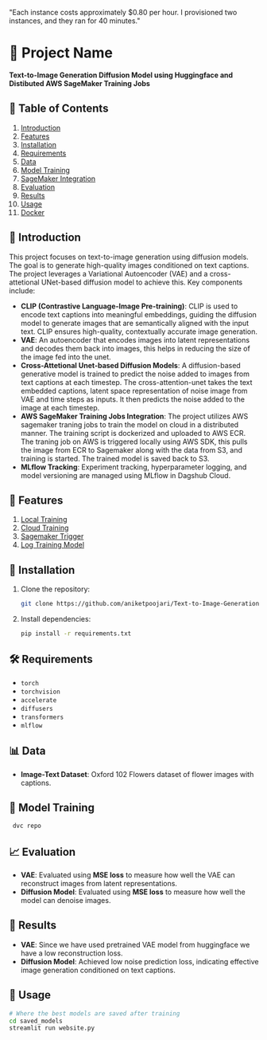 "Each instance costs approximately $0.80 per hour. I provisioned two instances, and they ran for 40 minutes."


# 🚀 Project Name
**Text-to-Image Generation Diffusion Model using Huggingface and Distibuted AWS SageMaker Training Jobs**

## 📜 Table of Contents
1. [Introduction](#introduction)
2. [Features](#features)
3. [Installation](#installation)
4. [Requirements](#requirements)
5. [Data](#data)
6. [Model Training](#model-training)
7. [SageMaker Integration](#sagemaker-integration)
7. [Evaluation](#evaluation)
8. [Results](#results)
9. [Usage](#usage)
11. [Docker](#docker)

## 📄 Introduction
This project focuses on text-to-image generation using diffusion models. The goal is to generate high-quality images conditioned on text captions. The project leverages a Variational Autoencoder (VAE) and a cross-attetional UNet-based diffusion model to achieve this. Key components include:

- **CLIP (Contrastive Language-Image Pre-training)**: CLIP is used to encode text captions into meaningful embeddings, guiding the diffusion model to generate images that are semantically aligned with the input text. CLIP ensures high-quality, contextually accurate image generation.
- **VAE**: An autoencoder that encodes images into latent representations and decodes them back into images, this helps in reducing the size of the image fed into the unet.
- **Cross-Attetional Unet-based Diffusion Models**: A diffusion-based generative model is trained to predict the noise added to images from text captions at each timestep. The cross-attention-unet takes the text embedded captions, latent space representation of noise image from VAE and time steps as inputs. It then predicts the noise added to the image at each timestep.
- **AWS SageMaker Training Jobs Integration**: The project utilizes AWS sagemaker traning jobs to train the model on cloud in a distributed manner. The training script is dockerized and uploaded to AWS ECR. The traning job on AWS is triggered locally using AWS SDK, this pulls the image from ECR to Sagemaker along with the data from S3, and training is started. The trained model is saved back to S3.
- **MLflow Tracking**: Experiment tracking, hyperparameter logging, and model versioning are managed using MLflow in Dagshub Cloud.

## 🌟 Features
1. [Local Training](#src/training.py)
2. [Cloud Training](#src/codes/training_sagemaker.py)
3. [Sagemaker Trigger](#src/trainingjob.py)
4. [Log Training Model](#src/log_training_model.py)    

## 🚚 Installation
1. Clone the repository:
   ```bash
   git clone https://github.com/aniketpoojari/Text-to-Image-Generation.git
   ```
2. Install dependencies:
   ```bash
   pip install -r requirements.txt
   ```

## 🛠️ Requirements
- `torch`
- `torchvision`
- `accelerate`
- `diffusers`
- `transformers`
- `mlflow`

## 📊 Data
- **Image-Text Dataset**: Oxford 102 Flowers dataset of flower images with captions.

## 🤖 Model Training

   ```bash
    dvc repo
   ```

## 📈 Evaluation
- **VAE**: Evaluated using **MSE loss** to measure how well the VAE can reconstruct images from latent representations.
- **Diffusion Model**: Evaluated using **MSE loss** to measure how well the model can denoise images.

## 🎉 Results
- **VAE**: Since we have used pretrained VAE model from huggingface we have a low reconstruction loss.
- **Diffusion Model**: Achieved low noise prediction loss, indicating effective image generation conditioned on text captions.

## 🚀 Usage
   ```bash
   # Where the best models are saved after training
   cd saved_models
   streamlit run website.py
   ```